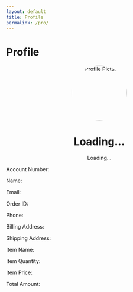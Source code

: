 ```yaml
---
layout: default
title: Profile
permalink: /pro/
---
```


# Profile


<!DOCTYPE html>
<html lang="en">
<head>
  <meta charset="UTF-8">
  <meta name="viewport" content="width=device-width, initial-scale=1.0">
  <title>Profile Page</title>
  <style>
    /* Add some basic styles */
    .profile-container {
      text-align: center;
    }
    .profile-container img {
      width: 150px;
      height: 150px;
      border-radius: 50%;
    }
    .account-info {
      margin-top: 20px;
    }
    .account-info p {
      margin: 5px 0;
    }
    .result-card {
  border: 1px solid #ddd;
  padding: 10px;
  margin-bottom: 10px;
  border-radius: 5px;
  background-color: #f9f9f9;
}

  </style>
</head>
<body>
  <div id="profilePage">
    <div class="profile-container">
      <img id="profilePicture" src="default-avatar.png" alt="Profile Picture">
      <h1 id="profileName">Loading...</h1>
      <p id="profileEmail">Loading...</p>
    </div>
    <div id="account-number"></div>
    <div id="data-display">
  <p>Account Number: <span id="account-number"></span></p>
  <p>Name: <span id="name"></span></p>
  <p>Email: <span id="email"></span></p>
  <p>Order ID: <span id="order-id"></span></p>
  <p>Phone: <span id="phone"></span></p>
  <p>Billing Address: <span id="billing-address"></span></p>
  <p>Shipping Address: <span id="shipping-address"></span></p>
  <p>Item Name: <span id="item-name"></span></p>
  <p>Item Quantity: <span id="item-quantity"></span></p>
  <p>Item Price: <span id="item-price"></span></p>
  <p>Total Amount: <span id="total-amount"></span></p>
</div>

  </div>


  <div id="results-container">
  <!-- Results will be dynamically added here -->
</div>







<script>
const apiUrl = "https://script.google.com/macros/s/AKfycbyY9UyIOjwuLlJ0YK_KleuXXiEfkr1rnivBtbW-x1Ptn9YB4fS9ypBeCZPUECMsdpxt/exec"; // Replace with your Web App URL

// Function to fetch data based on email
function fetchDataByEmail(email) {
  console.log("Fetching data for email:", email); // Debug email input

  fetch(`${apiUrl}?email=${encodeURIComponent(email)}`)
    .then(response => {
      console.log("Response received:", response); // Debug raw response
      if (!response.ok) {
        console.error(`HTTP Error: ${response.status}`);
        throw new Error(`HTTP error! status: ${response.status}`);
      }
      return response.json();
    })
    .then(data => {
      console.log("Fetched Data:", data); // Debug API response data

      if (data.error || data.length === 0) {
        console.error("Error or no data from API:", data.error || "No records found");
        displayResults([]);
      } else {
        // Display all results
        displayResults(data);
      }
    })
    .catch(error => {
      console.error("Fetch Error:", error);
      displayResults([]);
    });
}

// Utility function to format addresses
function formatAddress(street, city, state, postal, country) {
  return `${street || "N/A"}, ${city || "N/A"}, ${state || "N/A"}, ${postal || "N/A"}, ${country || "N/A"}`;
}

// Function to display all results
function displayResults(results) {
  const resultsContainer = document.getElementById("results-container");
  resultsContainer.innerHTML = ""; // Clear previous results

  if (results.length === 0) {
    resultsContainer.innerHTML = "<p>No results found.</p>";
    return;
  }

  results.forEach(result => {
    const resultCard = document.createElement("div");
    resultCard.className = "result-card";

    resultCard.innerHTML = `
      <p>Account Number: ${result.accountNumber || "N/A"}</p>
      <p>Name: ${result.name || "N/A"}</p>
      <p>Email: ${result.email || "N/A"}</p>
      <p>Order ID: ${result.orderId || "N/A"}</p>
      <p>Phone: ${result.phone || "N/A"}</p>
      <p>Billing Address: ${formatAddress(
        result.billingStreet,
        result.billingCity,
        result.billingState,
        result.billingPostal,
        result.billingCountry
      )}</p>
      <p>Shipping Address: ${formatAddress(
        result.shippingStreet,
        result.shippingCity,
        result.shippingState,
        result.shippingPostal,
        result.shippingCountry
      )}</p>
      <p>Item Name: ${result.itemName || "N/A"}</p>
      <p>Item Quantity: ${result.itemQuantity || "N/A"}</p>
      <p>Item Price: $${parseFloat(result.itemPrice || 0).toFixed(2)}</p>
      <p>Total Amount: $${parseFloat(result.totalAmount || 0).toFixed(2)}</p>
      <hr>
    `;

    resultsContainer.appendChild(resultCard);
  });
}



  function getLoggedInUserEmail() {
  const email = localStorage.getItem('userEmail');
  return email ? email : null;
}

// DOMContentLoaded listener to fetch data based on the logged-in user's email
document.addEventListener("DOMContentLoaded", () => {
  // Example: Replace with your authentication method
  const userEmail = getLoggedInUserEmail(); // Custom function to retrieve email

  if (userEmail) {
    console.log("User is logged in, fetching data...");
    fetchDataByEmail(userEmail);
}


</script>



